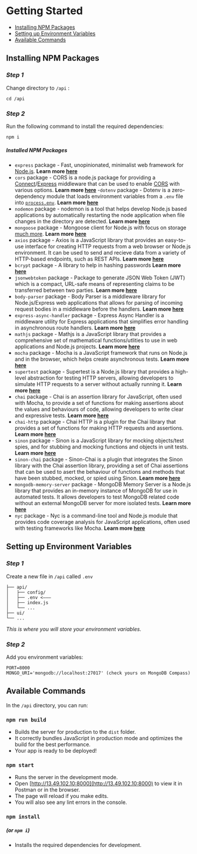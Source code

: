# Getting Started

-   [Installing NPM Packages](#installing-npm-packages)
-   [Setting up Environment Variables](#setting-up-environment-variables)
-   [Available Commands](#available-scripts)

## Installing NPM Packages

### _Step 1_

Change directory to `/api` :

```
cd /api
```

### _Step 2_

Run the following command to install the required dependencies:

```
npm i
```

##### Installed NPM Packages

-   `express` package - Fast, unopinionated, minimalist web framework for [Node.js](http://nodejs.org/). **Learn more [here](https://www.npmjs.com/package/express)**
-   `cors` package - CORS is a node.js package for providing a [Connect](http://www.senchalabs.org/connect/)/[Express](http://expressjs.com/) middleware that can be used to enable [CORS](http://en.wikipedia.org/wiki/Cross-origin_resource_sharing) with various options. **Learn more [here](https://www.npmjs.com/package/cors)** -`dotenv` package - Dotenv is a zero-dependency module that loads environment variables from a `.env` file into [`process.env`](https://nodejs.org/docs/latest/api/process.html#process_process_env). **Learn more [here](https://www.npmjs.com/package/dotenv)**
-   `nodemon` package - nodemon is a tool that helps develop Node.js based applications by automatically restarting the node application when file changes in the directory are detected. **Learn more [here](https://www.npmjs.com/package/nodemon)**
-   `mongoose` package - Mongoose client for Node.js with focus on storage [much more](https://mongoosejs.com/docs/). **Learn more [here](https://www.npmjs.com/package/mongoose)**
-   `axios` package - Axios is a JavaScript library that provides an easy-to-use interface for creating HTTP requests from a web browser or Node.js environment. It can be used to send and recieve data from a variety of HTTP-based endpoints, such as REST APIs. **Learn more [here](https://www.npmjs.com/package/axios)**
-   `bcrypt` package - A library to help in hashing passwords **Learn more [here](https://www.npmjs.com/package/bcrypt)**
-   `jsonwebtoken` package - Package to generate JSON Web Token (JWT) which is a compact, URL-safe means of representing claims to be transferred between two parties. **Learn more [here](https://www.npmjs.com/package/jsonwebtoken)**
-   `body-parser` package - Body Parser is a middleware library for Node.js/Express web applications that allows for parsing of incoming request bodies in a middleware before the handlers. **Learn more [here](https://www.npmjs.com/package/body-parser)**
-   `express-async-handler` package - Express Async Handler is a middleware utility for Express applications that simplifies error handling in asynchronous route handlers. **Learn more [here](https://www.npmjs.com/package/express-async-handler)**
-   `mathjs` package - Mathjs is a JavaScript library that provides a comprehensive set of mathematical functions/utlities to use in web applications and Node.js projects. **Learn more [here](https://www.npmjs.com/package/mathjs)**
-   `mocha` package - Mocha is a JavaScript framework that runs on Node.js and in the browser, which helps create asynchronous tests. **Learn more [here](https://www.npmjs.com/package/mocha)**
-   `supertest` package - Supertest is a Node.js library that provides a high-level abstraction for testing HTTP servers, allowing developers to simulate HTTP requests to a server without actually running it. **Learn more [here](https://www.npmjs.com/package/supertest)**
-   `chai` package - Chai is an assertion library for JavaScript, often used with Mocha, to provide a set of functions for making assertions about the values and behaviours of code, allowing developers to write clear and expressive tests. **Learn more [here](https://www.npmjs.com/package/chai)**
-   `chai-http` package - Chai HTTP is a plugin for the Chai library that provides a set of functions for making HTTP requests and assertions. **Learn more [here](https://www.npmjs.com/package/chai-http)**
-   `sinon` package - Sinon is a JavaScript library for mocking objects/test spies, and for stubbing and mocking functions and objects in unit tests. **Learn more [here](https://www.npmjs.com/package/sinon)**
-   `sinon-chai` package - Sinon-Chai is a plugin that integrates the Sinon library with the Chai assertion library, providing a set of Chai assertions that can be used to asert the behaviour of functions and methods that have been stubbed, mocked, or spied using Sinon. **Learn more [here](https://www.npmjs.com/package/sinon-chai)**
-   `mongodb-memory-server` package - MongoDB Memory Server is a Node.js library that provides an in-memory instance of MongoDB for use in automated tests. It allows developers to test MongoDB related code without an external MongoDB server for more isolated tests. **Learn more [here](https://www.npmjs.com/package/mongodb-memory-server)**
-   `nyc` package - Nyc is a command-line tool and Node.js module that provides code coverage analysis for JavaScript applications, often used with testing frameworks like Mocha. **Learn more [here](https://www.npmjs.com/package/nyc)**

## Setting up Environment Variables

### _Step 1_

Create a new file in `/api` called `.env`

```
├── api/
│   ├── config/
│   ├── .env <–––
│   ├── index.js
│   └── ...
├── ui/
└── ...
```

_This is where you will store your environment variables._

### _Step 2_

Add you environment variables:

```
PORT=8000
MONGO_URI='mongodb://localhost:27017' (check yours on MongoDB Compass)
```

## Available Commands

In the `/api` directory, you can run:

### `npm run build`

-   Builds the server for production to the `dist` folder.
-   It correctly bundles JavaScript in production mode and optimizes the build for the best performance.
-   Your app is ready to be deployed!

### `npm start`

-   Runs the server in the development mode.
-   Open [http://13.49.102.10:8000](http://13.49.102.10:8000) to view it in Postman or in the browser.
-   The page will reload if you make edits.
-   You will also see any lint errors in the console.

### `npm install`

##### (or `npm i`)

-   Installs the required dependencies for development.

